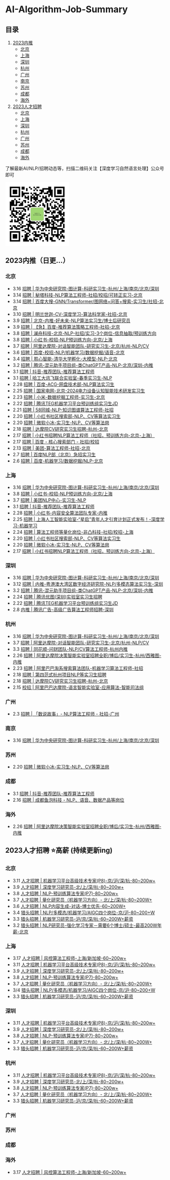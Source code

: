 # AI-Algorithm-Job-Summary
## 目录
1. [2023内推](#2023内推)
    - [北京](#2023内推-北京)
    - [上海](#2023内推-上海)
    - [深圳](#2023内推-深圳)
    - [杭州](#2023内推-杭州)
    - [广州](#2023内推-广州)
    - [南京](#2023内推-南京)
    - [苏州](#2023内推-苏州)
    - [成都](#2023内推-成都)
    - [海外](#2023内推-海外)
2. [2023人才招聘](#2023猎头招聘)
    - [北京](#2023猎头招聘-北京)
    - [上海](#2023猎头招聘-上海)
    - [深圳](#2023猎头招聘-深圳)
    - [杭州](#2023猎头招聘-杭州)
    - [广州](#2023猎头招聘-广州)
    - [苏州](#2023猎头招聘-苏州)
    - [成都](#2023猎头招聘-成都)
    - [海外](#2023猎头招聘-海外)

了解最新AI/NLP/招聘动态等，扫描二维码关注【深度学习自然语言处理】公众号即可

<img src="img/公众号二维码.jpg" width = "200" height = "200" alt="每天推送NLP等先关知识~" align=center />

## <span id="2023内推">2023内推（日更...）</span>
### <span id="2023内推-北京">北京</span>
- 3.16 [招聘 | 华为中央研究院-图计算-科研实习生-杭州/上海/南京/北京/深圳](https://mp.weixin.qq.com/s/J53XlSiMnLUOldbfo1Z68g)
- 3.14 [招聘 | 秘塔科技-NLP算法工程师-社招/校招/可转正实习-北京](https://mp.weixin.qq.com/s/6m90bXEIlCedCYPZuwrr-w)
- 3.14 [招聘 | 百度大搜-GNN/Transformer/图网络+问答+搜索-实习生/社招-北京](https://mp.weixin.qq.com/s/4oewWevOuapbtDTAelyx0w)
- 3.10 [招聘 | 明兰世迦-CV-深度学习-算法科学家-社招-北京](https://mp.weixin.qq.com/s/851pG3J53YMoaMHR6pRfqw)
- 3.9 [招聘 | 北京-内推-好未来-NLP算法实习生/博士后研究员](https://mp.weixin.qq.com/s/eWBL1K8l7FNPC3h6nnXIYg)
- 3.9 [招聘 | 【急】百度-推荐算法策略工程师-社招-北京](https://mp.weixin.qq.com/s/9mTcqEvbsp3bL4esq3lXYg)
- 3.8 [招聘 | 澜舟科技-北京-NLP-社招/实习-3个岗位-信息抽取/预训练方向](https://mp.weixin.qq.com/s/6vyKV1WcYuIl1q3xClsQtQ)
- 3.8 [招聘 | 小红书-校招-NLP预训练方向-北京/上海](https://mp.weixin.qq.com/s/uAOC2vvkAy3HXS8jcACgYQ)
- 3.7 [招聘 | 阿里达摩院-对话智能团队-研究实习生-北京/杭州-NLP/CV](https://mp.weixin.qq.com/s/Bi4DxqCszy-y3dcJ7JpdNA)
- 3.6 [招聘 | 百度-校招-NLP/机器学习/数据挖掘/语音-北京](https://mp.weixin.qq.com/s/L2s0fcmPQ8CxShtaogIeUg)
- 3.4 [招聘 | 聆心智能-清华大学孵化-大模型-NLP-北京](https://mp.weixin.qq.com/s/6ZC7AbLkwQ3_-TdtpvEpvA)
- 3.2 [招聘 | 腾讯-混元助手项目组-类ChatGPT产品-NLP-北京/深圳-内推](https://mp.weixin.qq.com/s/3zNKbx1VVHzUGeNhfRytPA)
- 3.1 [招聘 | 抖音-推荐团队-推荐算法工程师](https://mp.weixin.qq.com/s/4QDegw93NQzJ2F_uJMOQ2w)
- 3.1 [招聘 | 哈工大讯飞联合实验室-春季实习生-NLP](https://mp.weixin.qq.com/s/VPicbA2EuxD9EgoxECz2Kg)
- 2.28 [招聘 | 百度-ACG-网盘技术部-NLP算法实习生](https://mp.weixin.qq.com/s/k6VLxH11Y9ahc1JHe6X5VQ)
- 2.25 [招聘 | 国家电网-北京-2024电力设备认知智能技术研发实习生](https://mp.weixin.qq.com/s/a9jbhzAWWG_R8QAgydi_GQ)
- 2.23 [招聘 | 小米-数据挖掘工程师-实习生-北京](https://mp.weixin.qq.com/s/st8T7n6hE7D7SaSGynjL-Q)
- 2.22 [招聘 | 腾讯TEG机器学习平台预训练组实习生JD](https://mp.weixin.qq.com/s/mgUHycAfCGo16gGKiRMdBg)
- 2.21 [招聘 | 58同城-NLP-知识图谱算法工程师-社招](https://mp.weixin.qq.com/s/dNimoglqy-j8ha_0zwgqVQ)
- 2.20 [招聘 | 小红书社区搜索部-NLP、CV等算法实习生](https://mp.weixin.qq.com/s/EGp8O1UYfsV7IEr2REqO8A)
- 2.20 [招聘 | 微软小冰-实习生-NLP、CV等算法岗](https://mp.weixin.qq.com/s/ORcyGG7jLIJD0_HAyzI2Qg)
- 2.18 [招聘 | 达摩院CV研究实习生招聘-杭州-北京](https://mp.weixin.qq.com/s/1fspot_IKshxBm14KzmjhQ)
- 2.17 [招聘 | 小红书招聘NLP算法工程师（社招，预训练方向-北京-上海）](https://mp.weixin.qq.com/s/BmDo14pC685CGX4MVLlX-g)
- 2.17 [招聘 | 百度 - 核心搜索部门 - 社招/校招](https://mp.weixin.qq.com/s/EEZ0BTPof3YS2PcAP_w7pw)
- 2.13 [招聘 | 美团-算法工程师-社招-北京](https://mp.weixin.qq.com/s/4qKV9fhEtFX9ii5BcSf9iA)
- 2.7 [招聘 | 百度NLP部（北京）急招实习生](https://mp.weixin.qq.com/s/3fxvojbadIKaHdZRpCvkQw)
- 2.6 [招聘 | 百度-机器学习/数据挖掘/NLP-北京](https://mp.weixin.qq.com/s/6AaSRlod7kFeSCUpMRs6rQ)

### <span id="2023内推-上海">上海</span>
- 3.16 [招聘 | 华为中央研究院-图计算-科研实习生-杭州/上海/南京/北京/深圳](https://mp.weixin.qq.com/s/J53XlSiMnLUOldbfo1Z68g)
- 3.8 [招聘 | 小红书-校招-NLP预训练方向-北京/上海](https://mp.weixin.qq.com/s/uAOC2vvkAy3HXS8jcACgYQ)
- 3.7 [招聘 | 美团NLP中心-实习生-NLP](https://mp.weixin.qq.com/s/ZdC_xHs8ozdOgoG4s6eSlw)
- 3.1 [招聘 | 抖音-推荐团队-推荐算法工程师](https://mp.weixin.qq.com/s/4QDegw93NQzJ2F_uJMOQ2w)
- 2.28 [招聘 | 小红书-内容安全算法团队专家-内推](https://mp.weixin.qq.com/s/N5ZEMHdfGEHFUasdKB5Bdw)
- 2.25 [招聘 | 上海人工智能实验室-“星启”青年人才引育计划正式发布！-深度学习-机器学习](https://mp.weixin.qq.com/s/KebQOOLEZun91p7ZGsaW4Q)
- 2.24 [招聘 | 算法工程师等量化岗位-非凸科技-社招/校招-上海](https://mp.weixin.qq.com/s/Fc1TW846p1DQ8sndI_LSFg)
- 2.20 [招聘 | 小红书社区搜索部-NLP、CV等算法实习生](https://mp.weixin.qq.com/s/EGp8O1UYfsV7IEr2REqO8A)
- 2.20 [招聘 | 微软小冰-实习生-NLP、CV等算法岗](https://mp.weixin.qq.com/s/ORcyGG7jLIJD0_HAyzI2Qg)
- 2.17 [招聘 | 小红书招聘NLP算法工程师（社招，预训练方向-北京-上海）](https://mp.weixin.qq.com/s/BmDo14pC685CGX4MVLlX-g)

### <span id="2023内推-深圳">深圳</span>
- 3.16 [招聘 | 华为中央研究院-图计算-科研实习生-杭州/上海/南京/北京/深圳](https://mp.weixin.qq.com/s/J53XlSiMnLUOldbfo1Z68g)
- 3.12 [招聘 | 内推-粤港澳大湾区数字经济研究院-NLP/多模态算法实习生-深圳](https://mp.weixin.qq.com/s/rE8jbAvwmsaimHc4WP61gg)
- 3.2 [招聘 | 腾讯-混元助手项目组-类ChatGPT产品-NLP-北京/深圳-内推](https://mp.weixin.qq.com/s/3zNKbx1VVHzUGeNhfRytPA)
- 2.24 [招聘 | 腾讯优图(深圳)实验室实习生招聘](https://mp.weixin.qq.com/s/_4ZeQoq_ch110iev78ZC9g)
- 2.22 [招聘 | 腾讯TEG机器学习平台预训练组实习生JD](https://mp.weixin.qq.com/s/mgUHycAfCGo16gGKiRMdBg)
- 2.8 [内推 | 腾讯广告-高级广告算法工程师招聘-深圳](https://mp.weixin.qq.com/s/91-BWaa7k640T9vDoMLYxQ)

### <span id="2023内推-杭州">杭州</span>
- 3.16 [招聘 | 华为中央研究院-图计算-科研实习生-杭州/上海/南京/北京/深圳](https://mp.weixin.qq.com/s/J53XlSiMnLUOldbfo1Z68g)
- 3.7 [招聘 | 阿里达摩院-对话智能团队-研究实习生-北京/杭州-NLP/CV](https://mp.weixin.qq.com/s/Bi4DxqCszy-y3dcJ7JpdNA)
- 3.3 [招聘 | 同花顺-问财团队-NLP/CV算法工程师-杭州内推](https://mp.weixin.qq.com/s/SY7DCtzmlR-luaXHcJHibQ)
- 2.26 [招聘 | 阿里达摩院决策智能实验室招聘全职/博后/实习生-杭州/西雅图-内推](https://mp.weixin.qq.com/s/fOjY49zkPFLJLbumEulzCw)
- 2.23 [招聘 | 阿里巴巴淘系搜索算法团队-机器学习算法工程师-社招](https://mp.weixin.qq.com/s/e0wygyE0bpn8_4TauAS98w)
- 2.18 [招聘 | 第四范式杭州项目NLP等实习生招聘](https://mp.weixin.qq.com/s/6EZl8_3-zDsXMAm4RFt5EA)
- 2.18 [招聘 | 达摩院CV研究实习生招聘-杭州-北京](https://mp.weixin.qq.com/s/1fspot_IKshxBm14KzmjhQ)
- 2.15 [校招 | 阿里巴巴达摩院-语言智能实验室-应用算法-智能司法组](https://mp.weixin.qq.com/s/AbDXNuZBwL8t9FZBIVGLog)

### <span id="2023内推-广州">广州</span>
- 2.3 [招聘 | 「数说故事」- NLP算法工程师 - 社招-广州](https://mp.weixin.qq.com/s/PwIXUfm8jK-Ogq5ZkIPcTw)

### <span id="2023内推-南京">南京</span>
- 3.16 [招聘 | 华为中央研究院-图计算-科研实习生-杭州/上海/南京/北京/深圳](https://mp.weixin.qq.com/s/J53XlSiMnLUOldbfo1Z68g)

### <span id="2023内推-苏州">苏州</span>
- 2.20 [招聘 | 微软小冰-实习生-NLP、CV等算法岗](https://mp.weixin.qq.com/s/ORcyGG7jLIJD0_HAyzI2Qg)

### <span id="2023内推-成都">成都</span>
- 3.1 [招聘 | 抖音-推荐团队-推荐算法工程师](https://mp.weixin.qq.com/s/4QDegw93NQzJ2F_uJMOQ2w)
- 2.16 [招聘 | 成都鱼泡科技 - NLP、语音、数据产品等岗位](https://mp.weixin.qq.com/s/Z80PYn4h_LH8RXQKRqr4BQ)

### <span id="2023内推-海外">海外</span>
- 2.26 [招聘 | 阿里达摩院决策智能实验室招聘全职/博后/实习生-杭州/西雅图-内推](https://mp.weixin.qq.com/s/fOjY49zkPFLJLbumEulzCw)


## <span id="2023猎头招聘"> 2023人才招聘 ⭐️高薪 (持续更新ing) </span>
### <span id="2023猎头招聘-北京">北京</span>
- 3.11 [人才招聘 | 机器学习平台高级技术专家(P8)-京/沪/深/杭-80~200w+](https://mp.weixin.qq.com/s/kB5PPzo9CmFFHultLJeotw)
- 3.9 [人才招聘 | 深度学习研究员-北/上/深/杭-80~200w+](https://mp.weixin.qq.com/s/zFNLl8VIMBthsu6W6KYGwg)
- 3.8 [人才招聘 | NLP-预训练算法专家(P7)-80~200w+](https://mp.weixin.qq.com/s/u609Z72oHsd_CFp-070ndg)
- 3.7 [人才招聘 | 量化研究员（机器学习方向）- 北/上/深/杭-80~200W+](https://mp.weixin.qq.com/s/5TxQFpNL2NebgIWDnScjww)
- 3.6 [人才招聘 | NLP内容生成-对话-博士优先-60~200W+](https://mp.weixin.qq.com/s/KofLol8rnnxy3PhkHc5swA)
- 3.4 [猎头招聘 | NLP/多模态/机器学习/AIGC四个岗位-京/沪-80~200+W](https://mp.weixin.qq.com/s/IDPha2GyLgJZaX5OCrxeGg)
- 3.3 [猎头招聘 | 机器学习研究员-沪/京/深/杭-60~200W+薪资](https://mp.weixin.qq.com/s/t0KlFoKlHm0DMReI6Em7OA)
- 3.2 [猎头招聘 | NLP研究员-强化学习专家－需要6个博士/硕士-最高200W年薪-北京](https://mp.weixin.qq.com/s/LXG-dvvaedPmWB-hoEUQtg)

### <span id="2023猎头招聘-上海"></span>上海
- 3.17 [人才招聘 | 风控算法工程师-上海/新加坡-60~200w+](https://mp.weixin.qq.com/s/25OdghJ_m911IFCMXPveeA)
- 3.11 [人才招聘 | 机器学习平台高级技术专家(P8)-京/沪/深/杭-80~200w+](https://mp.weixin.qq.com/s/kB5PPzo9CmFFHultLJeotw)
- 3.9 [人才招聘 | 深度学习研究员-北/上/深/杭-80~200w+](https://mp.weixin.qq.com/s/zFNLl8VIMBthsu6W6KYGwg)
- 3.8 [人才招聘 | NLP-预训练算法专家(P7)-80~200w+](https://mp.weixin.qq.com/s/u609Z72oHsd_CFp-070ndg)
- 3.7 [人才招聘 | 量化研究员（机器学习方向）- 北/上/深/杭-80~200W+](https://mp.weixin.qq.com/s/5TxQFpNL2NebgIWDnScjww)
- 3/4 [猎头招聘 | NLP/多模态/机器学习/AIGC四个岗位-京/沪-80~200+W](https://mp.weixin.qq.com/s/IDPha2GyLgJZaX5OCrxeGg)
- 3.3 [猎头招聘 | 机器学习研究员-沪/京/深/杭-60~200W+薪资](https://mp.weixin.qq.com/s/t0KlFoKlHm0DMReI6Em7OA)

### <span id="2023猎头招聘-深圳"></span>深圳
- 3.11 [人才招聘 | 机器学习平台高级技术专家(P8)-京/沪/深/杭-80~200w+](https://mp.weixin.qq.com/s/kB5PPzo9CmFFHultLJeotw)
- 3.9 [人才招聘 | 深度学习研究员-北/上/深/杭-80~200w+](https://mp.weixin.qq.com/s/zFNLl8VIMBthsu6W6KYGwg)
- 3.8 [人才招聘 | NLP-预训练算法专家(P7)-80~200w+](https://mp.weixin.qq.com/s/u609Z72oHsd_CFp-070ndg)
- 3.7 [人才招聘 | 量化研究员（机器学习方向）- 北/上/深/杭-80~200W+](https://mp.weixin.qq.com/s/5TxQFpNL2NebgIWDnScjww)
- 3.3 [猎头招聘 | 机器学习研究员-沪/京/深/杭-60~200W+薪资](https://mp.weixin.qq.com/s/t0KlFoKlHm0DMReI6Em7OA)

### <span id="2023猎头招聘-杭州"></span>杭州
- 3.11 [人才招聘 | 机器学习平台高级技术专家(P8)-京/沪/深/杭-80~200w+](https://mp.weixin.qq.com/s/kB5PPzo9CmFFHultLJeotw)
- 3.9 [人才招聘 | 深度学习研究员-北/上/深/杭-80~200w+](https://mp.weixin.qq.com/s/zFNLl8VIMBthsu6W6KYGwg)
- 3.8 [人才招聘 | NLP-预训练算法专家(P7)-80~200w+](https://mp.weixin.qq.com/s/u609Z72oHsd_CFp-070ndg)
- 3.7 [人才招聘 | 量化研究员（机器学习方向）- 北/上/深/杭-80~200W+](https://mp.weixin.qq.com/s/5TxQFpNL2NebgIWDnScjww)
- 3.3 [猎头招聘 | 机器学习研究员-沪/京/深/杭-60~200W+薪资](https://mp.weixin.qq.com/s/t0KlFoKlHm0DMReI6Em7OA)

### <span id="2023猎头招聘-广州"></span>广州

### <span id="2023猎头招聘-苏州"></span>苏州

### <span id="2023猎头招聘-成都"></span>成都

### <span id="2023猎头招聘-海外"></span>海外
- 3.17 [人才招聘 | 风控算法工程师-上海/新加坡-60~200w+](https://mp.weixin.qq.com/s/25OdghJ_m911IFCMXPveeA)

